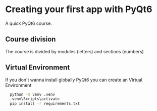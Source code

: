
# Creating your first app with PyQt6 

A quick PyQt6 course.

## Course division

The course is divided by modules (letters) and sections (numbers)


## Virtual Environment

If you don't wanna install globally PyQt6 you can create an Virtual Environment

```bash
  python -m venv .venv
  .venv\Scripts\activate
  pip install -r requirements.txt
```
    
